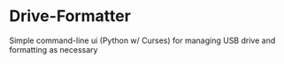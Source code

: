 # Drive-Formatter
Simple command-line ui (Python w/ Curses) for managing USB drive and formatting as necessary
